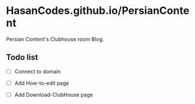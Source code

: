 # HasanCodes.github.io/PersianContent 

Persian Content's Clubhouse room Blog.

## Todo list
- [ ] Connect to domain <br>
- [ ] Add How-to-edit page <br>
- [ ] Add Download-ClubHouse page <br>

